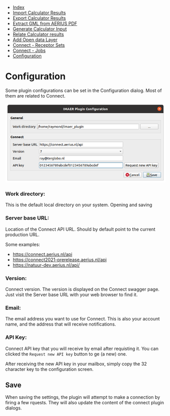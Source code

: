* [Index](index.md)
* [Import Calculator Results](01_import_calc_results.md)
* [Export Calculator Results](02_export_calc_results.md)
* [Extract GML from AERIUS PDF](03_extract_gml_from_pdf.md)
* [Generate Calculator Input](04_generate_calc_input.md)
* [Relate Calculator results](05_relate_calc_results.md)
* [Add Open data Layer](06_open_data_layers.md)
* [Connect - Receptor Sets](07_connect_receptor_sets.md)
* [Connect - Jobs](08_connect_jobs.md)
* [Configuration](09_configuration.md)

# Configuration

Some plugin configurations can be set in the Configuration dialog. Most of them are related to Connect.

![dialog](img/configuration_dlg.png)

### Work directory:
This is the default local directory on your system. Opening and saving

### Server base URL:
Location of the Connect API URL. Should by default point to the current production
URL.

Some examples:
* https://connect.aerius.nl/api
* https://connect2021-prerelease.aerius.nl/api
* https://natuur-dev.aerius.nl/api/

### Version:
Connect version. The version is displayed on the Connect swagger page. Just visit
the Server base URL with your web browser to find it.

### Email:
The email address you want to use for Connect. This is also your account name, and
the address that will receive notifications.

### API Key:
Connect API key that you will receive by email after requisting it. You can clicked
the `Request new API key` button to ge (a new) one.

After receiving the new API key in your mailbox, simply copy the 32 character key
to the configuration screen.

## Save
When saving the settings, the plugin will attempt to make a connection by firing
a few rquests. They will also update the content of the connect plugin dialogs.
